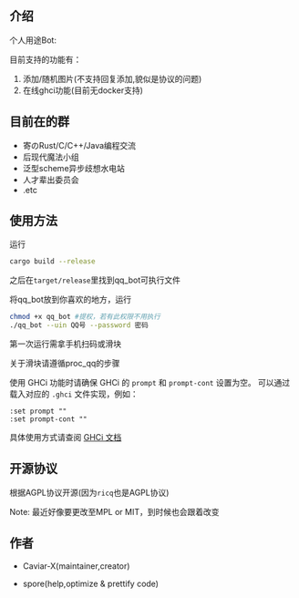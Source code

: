 ## 介绍

个人用途Bot:

目前支持的功能有：

1. 添加/随机图片(不支持回复添加,貌似是协议的问题)
2. 在线ghci功能(目前无docker支持)

## 目前在的群

- 寄のRust/C/C++/Java编程交流
- 后现代魔法小组
- 泛型scheme异步歧想水电站
- 人才辈出委员会
- .etc

## 使用方法

运行

```bash
cargo build --release
```

之后在`target/release`里找到qq_bot可执行文件

将qq_bot放到你喜欢的地方，运行

```bash
chmod +x qq_bot #提权，若有此权限不用执行
./qq_bot --uin QQ号 --password 密码
```

第一次运行需拿手机扫码或滑块

关于滑块请遵循proc_qq的步骤

使用 GHCi 功能时请确保 GHCi 的 `prompt` 和 `prompt-cont` 设置为空。 
可以通过载入对应的 `.ghci` 文件实现，例如：
```
:set prompt ""
:set prompt-cont ""
```
具体使用方式请查阅 [GHCi 文档](https://downloads.haskell.org/ghc/latest/docs/users_guide/ghci.html#the-ghci-and-haskeline-files)

## 开源协议

根据AGPL协议开源(因为`ricq`也是AGPL协议)

Note: 最近好像要更改至MPL or MIT，到时候也会跟着改变

## 作者

- Caviar-X(maintainer,creator)

- spore(help,optimize & prettify code)

  
